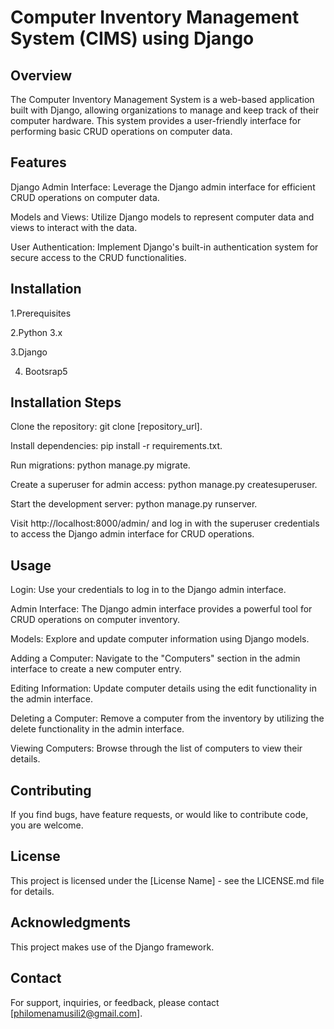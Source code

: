 # Computer Inventory Management System (CIMS) using Django
## Overview
The Computer Inventory Management System is a web-based application built with Django, allowing organizations to manage and keep track of their computer hardware. This system provides a user-friendly interface for performing basic CRUD operations on computer data.

## Features
Django Admin Interface: Leverage the Django admin interface for efficient CRUD operations on computer data.

Models and Views: Utilize Django models to represent computer data and views to interact with the data.

User Authentication: Implement Django's built-in authentication system for secure access to the CRUD functionalities.

## Installation
1.Prerequisites

2.Python 3.x

3.Django 

4. Bootsrap5

## Installation Steps
Clone the repository: git clone [repository_url].

Install dependencies: pip install -r requirements.txt.

Run migrations: python manage.py migrate.

Create a superuser for admin access: python manage.py createsuperuser.

Start the development server: python manage.py runserver.

Visit http://localhost:8000/admin/ and log in with the superuser credentials to access the Django admin interface for CRUD operations.

## Usage
Login: Use your credentials to log in to the Django admin interface.

Admin Interface: The Django admin interface provides a powerful tool for CRUD operations on computer inventory.

Models: Explore and update computer information using Django models.

Adding a Computer: Navigate to the "Computers" section in the admin interface to create a new computer entry.

Editing Information: Update computer details using the edit functionality in the admin interface.

Deleting a Computer: Remove a computer from the inventory by utilizing the delete functionality in the admin interface.

Viewing Computers: Browse through the list of computers to view their details.

## Contributing
If you find bugs, have feature requests, or would like to contribute code, you are welcome.

## License
This project is licensed under the [License Name] - see the LICENSE.md file for details.

## Acknowledgments
This project makes use of the Django framework.

## Contact
For support, inquiries, or feedback, please contact [philomenamusili2@gmail.com].


